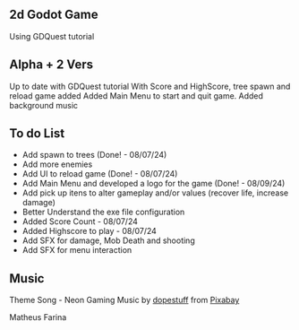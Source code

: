 ## 2d Godot Game

Using GDQuest tutorial

## Alpha + 2 Vers 

Up to date with GDQuest tutorial
With Score and HighScore, tree spawn and reload game added
Added Main Menu to start and quit game.
Added background music

## To do List

- Add spawn to trees (Done! - 08/07/24)
- Add more enemies 
- Add UI to reload game (Done! - 08/07/24)
- Add Main Menu and developed a logo for the game (Done! - 08/09/24)
- Add pick up itens to alter gameplay and/or values (recover life, increase damage)
- Better Understand the exe file configuration
- Added Score Count - 08/07/24
- Added Highscore to play - 08/07/24
- Add SFX for damage, Mob Death and shooting
- Add SFX for menu interaction

## Music

Theme Song - Neon Gaming
Music by <a href="https://pixabay.com/users/dopestuff-30965024/?utm_source=link-attribution&utm_medium=referral&utm_campaign=music&utm_content=128925">dopestuff</a> from <a href="https://pixabay.com/music//?utm_source=link-attribution&utm_medium=referral&utm_campaign=music&utm_content=128925">Pixabay</a>

Matheus Farina